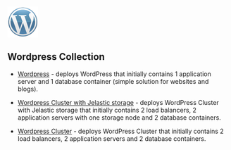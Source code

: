 [![Wordpress](images/wp.png)](../../../wordpress)
## Wordpress Collection

* [Wordpress](wordpress) - deploys WordPress that initially contains 1 application server and 1 database container (simple solution for websites and blogs).

* [Wordpress Cluster with Jelastic storage](https://github.com/jelastic-jps/wordpress-cluster) - deploys WordPress Cluster with Jelastic storage that initially contains 2 load balancers, 2 application servers with one storage node and 2 database containers.

* [Wordpress Cluster](wordpress-cluster) - deploys WordPress Cluster that initially contains 2 load balancers, 2 application servers and 2 database containers. 
